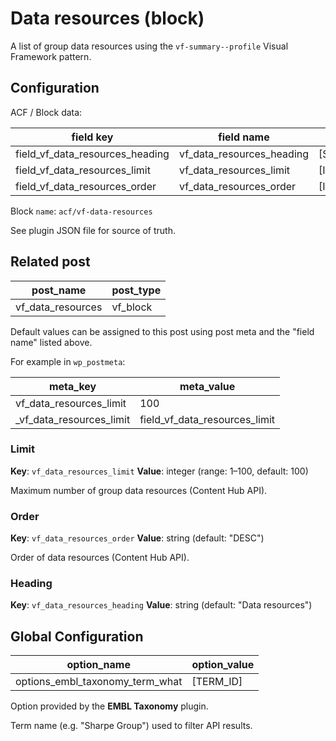 # Data resources (block)

A list of group data resources using the `vf-summary--profile` Visual Framework pattern.

## Configuration

ACF / Block data:

| field key | field name | type |
| --------- | ---------- | ---- |
| field_vf_data_resources_heading | vf_data_resources_heading | [STRING] |
| field_vf_data_resources_limit | vf_data_resources_limit | [INT] |
| field_vf_data_resources_order | vf_data_resources_order | [INT] |

Block `name`: `acf/vf-data-resources`

See plugin JSON file for source of truth.

## Related post

| post_name | post_type |
| --------- | --------- |
| vf_data_resources | vf_block |

Default values can be assigned to this post using post meta and the "field name" listed above.

For example in `wp_postmeta`:

| meta_key | meta_value |
| -------- | ---------- |
| vf_data_resources_limit | 100 |
| \_vf_data_resources_limit | field_vf_data_resources_limit |

### Limit

**Key**: `vf_data_resources_limit`
**Value**: integer (range: 1–100, default: 100)

Maximum number of group data resources (Content Hub API).

### Order

**Key**: `vf_data_resources_order`
**Value**: string (default: "DESC")

Order of data resources (Content Hub API).

### Heading
**Key**: `vf_data_resources_heading`
**Value**: string (default: "Data resources")


## Global Configuration

| option_name | option_value |
| ----------- | ------------ |
| options_embl_taxonomy_term_what | [TERM_ID] |

Option provided by the **EMBL Taxonomy** plugin.

Term name (e.g. "Sharpe Group") used to filter API results.
